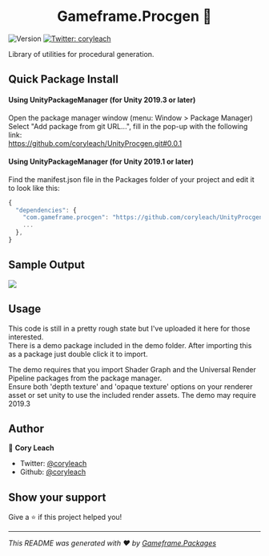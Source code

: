 <h1 align="center">Gameframe.Procgen 👋</h1>
<p>
  <img alt="Version" src="https://img.shields.io/badge/version-0.0.1-blue.svg?cacheSeconds=2592000" />
  <a href="https://twitter.com/Cory Leach">
    <img alt="Twitter: coryleach" src="https://img.shields.io/twitter/follow/coryleach.svg?style=social" target="_blank" />
  </a>
</p>

Library of utilities for procedural generation.

## Quick Package Install

#### Using UnityPackageManager (for Unity 2019.3 or later)
Open the package manager window (menu: Window > Package Manager)<br/>
Select "Add package from git URL...", fill in the pop-up with the following link:<br/>
https://github.com/coryleach/UnityProcgen.git#0.0.1<br/>

#### Using UnityPackageManager (for Unity 2019.1 or later)

Find the manifest.json file in the Packages folder of your project and edit it to look like this:
```js
{
  "dependencies": {
    "com.gameframe.procgen": "https://github.com/coryleach/UnityProcgen.git#0.0.1",
    ...
  },
}
```

<!-- DOC-START -->
## Sample Output

<img src="https://github.com/coryleach/UnityProcgen/blob/master/Images/Sample_00.PNG?raw=true" />

## Usage

This code is still in a pretty rough state but I've uploaded it here for those interested.  
There is a demo package included in the demo folder. After importing this as a package just double click it to import.  
  
The demo requires that you import Shader Graph and the Universal Render Pipeline packages from the package manager.  
Ensure both 'depth texture' and 'opaque texture' options on your renderer asset or set unity to use the included render assets.
The demo may require 2019.3
<!-- DOC-END -->

## Author

👤 **Cory Leach**

* Twitter: [@coryleach](https://twitter.com/coryleach)
* Github: [@coryleach](https://github.com/coryleach)


## Show your support

Give a ⭐️ if this project helped you!

***
_This README was generated with ❤️ by [Gameframe.Packages](https://github.com/coryleach/unitypackages)_
